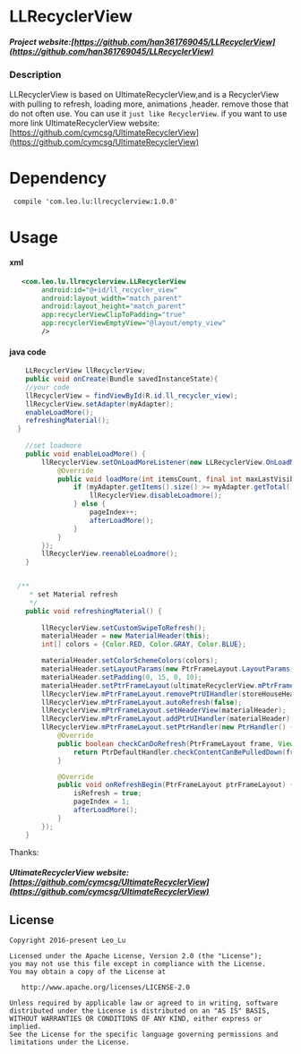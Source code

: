 # LLRecyclerView
##### Project website:[https://github.com/han361769045/LLRecyclerView](https://github.com/han361769045/LLRecyclerView)

### Description

LLRecyclerView is based on UltimateRecyclerView,and is a RecyclerView with pulling to refresh, loading more, animations ,header. remove those that do not often use.
You can use it ```just like RecyclerView```.
if you want to use more link UltimateRecyclerView website:[https://github.com/cymcsg/UltimateRecyclerView](https://github.com/cymcsg/UltimateRecyclerView)





# Dependency
```groove
 compile 'com.leo.lu:llrecyclerview:1.0.0'
```

# Usage
#### xml

```xml
   <com.leo.lu.llrecyclerview.LLRecyclerView
        android:id="@+id/ll_recycler_view"
        android:layout_width="match_parent"
        android:layout_height="match_parent"
        app:recyclerViewClipToPadding="true"
        app:recyclerViewEmptyView="@layout/empty_view"
        />
```
#### java code
```java
    LLRecyclerView llRecyclerView;
    public void onCreate(Bundle savedInstanceState){
    //your code
    llRecyclerView = findViewById(R.id.ll_recycler_view);
    llRecyclerView.setAdapter(myAdapter);
    enableLoadMore();
    refreshingMaterial();
  }
    
    //set loadmore
    public void enableLoadMore() {
        llRecyclerView.setOnLoadMoreListener(new LLRecyclerView.OnLoadMoreListener() {
            @Override
            public void loadMore(int itemsCount, final int maxLastVisiblePosition) {
                if (myAdapter.getItems().size() >= myAdapter.getTotal()) {
                    llRecyclerView.disableLoadmore();
                } else {
                    pageIndex++;
                    afterLoadMore();
                }
            }
        });
        llRecyclerView.reenableLoadmore();
    }


  /**
     * set Material refresh
     */
    public void refreshingMaterial() {
  
        llRecyclerView.setCustomSwipeToRefresh();
        materialHeader = new MaterialHeader(this);
        int[] colors = {Color.RED, Color.GRAY, Color.BLUE};

        materialHeader.setColorSchemeColors(colors);
        materialHeader.setLayoutParams(new PtrFrameLayout.LayoutParams(-1, -2));
        materialHeader.setPadding(0, 15, 0, 10);
        materialHeader.setPtrFrameLayout(ultimateRecyclerView.mPtrFrameLayout);
        llRecyclerView.mPtrFrameLayout.removePtrUIHandler(storeHouseHeader);
        llRecyclerView.mPtrFrameLayout.autoRefresh(false);
        llRecyclerView.mPtrFrameLayout.setHeaderView(materialHeader);
        llRecyclerView.mPtrFrameLayout.addPtrUIHandler(materialHeader);
        llRecyclerView.mPtrFrameLayout.setPtrHandler(new PtrHandler() {
            @Override
            public boolean checkCanDoRefresh(PtrFrameLayout frame, View content, View header) {
                return PtrDefaultHandler.checkContentCanBePulledDown(frame, content, header);
            }

            @Override
            public void onRefreshBegin(PtrFrameLayout ptrFrameLayout) {
                isRefresh = true;
                pageIndex = 1;
                afterLoadMore();
            }
        });
    }

```


Thanks:
##### UltimateRecyclerView website:[https://github.com/cymcsg/UltimateRecyclerView](https://github.com/cymcsg/UltimateRecyclerView)

## License

``` 
Copyright 2016-present Leo_Lu

Licensed under the Apache License, Version 2.0 (the "License");
you may not use this file except in compliance with the License.
You may obtain a copy of the License at

   http://www.apache.org/licenses/LICENSE-2.0

Unless required by applicable law or agreed to in writing, software
distributed under the License is distributed on an "AS IS" BASIS,
WITHOUT WARRANTIES OR CONDITIONS OF ANY KIND, either express or implied.
See the License for the specific language governing permissions and
limitations under the License.
```
